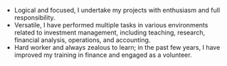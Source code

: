 - Logical and focused, I undertake my projects with enthusiasm and full responsibility.
- Versatile, I have performed multiple tasks in various environments related to investment management, including teaching, research,  financial analysis, operations, and accounting. 
- Hard worker and always zealous to learn; in the past few years, I have improved my training in finance and engaged as a volunteer.